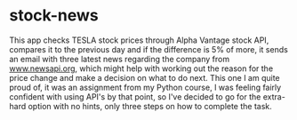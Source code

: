 # stock-news
This app checks TESLA stock prices through Alpha Vantage stock API, compares it to the previous day and if the
difference is 5% of more, it sends an email with three latest news regarding the company from www.newsapi.org, 
which might help with working out the reason for the price change and make a decision on what to do next. 
This one I am quite proud of, it was an assignment from my Python course, I was feeling fairly confident with using API's
by that point, so I've decided to go for the extra-hard option with no hints, only three steps on how to complete the task.
